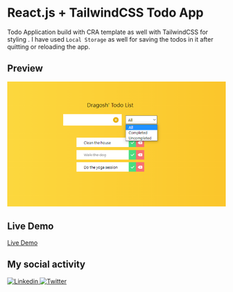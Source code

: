 # React.js + TailwindCSS Todo App

Todo Application build with CRA template as well with TailwindCSS for styling . I have used `Local Storage` as well for saving the todos in it after quitting or reloading the app.

## Preview

![preview](public/preview.png)

## Live Demo

[Live Demo](https://todo-app-practice-reactjs.netlify.app)

## My social activity

<a href="https://www.linkedin.com/in/dragoshcode/">
    <img src="https://img.shields.io/badge/dragosh_gheceanu-%230077B5.svg?style=for-the-badge&logo=linkedin&logoColor=white" alt="Linkedin" />
 </a>
<a href="https://twitter.com/dragoshcode">
    <img src="https://img.shields.io/badge/-@dragoshcode-%231DA1F2.svg?style=for-the-badge&logo=Twitter&logoColor=white" alt="Twitter" />
 </a>
